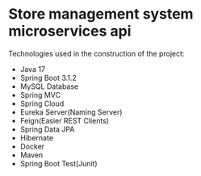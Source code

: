 # Store management system microservices api #



Technologies used in the construction of the project:
- Java 17
- Spring Boot 3.1.2
- MySQL Database
- Spring MVC
- Spring Cloud
- Eureka Server(Naming Server)
- Feign(Easier REST Clients)
- Spring Data JPA
- Hibernate
- Docker
- Maven
- Spring Boot Test(Junit)

